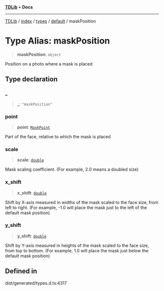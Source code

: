[**TDLib**](../../../../../../README.md) • **Docs**

***

[TDLib](../../../../../../modules.md) / [index](../../../../../README.md) / [types](../../../README.md) / [default](../README.md) / maskPosition

# Type Alias: maskPosition

> **maskPosition**: `object`

Position on a photo where a mask is placed

## Type declaration

### \_

> **\_**: `"maskPosition"`

### point

> **point**: [`MaskPoint`](MaskPoint.md)

Part of the face, relative to which the mask is placed

### scale

> **scale**: [`double`](double-1.md)

Mask scaling coefficient. (For example, 2.0 means a doubled size)

### x\_shift

> **x\_shift**: [`double`](double-1.md)

Shift by X-axis measured in widths of the mask scaled to the face size, from left to right. (For example, -1.0 will place the mask just to the left of the default mask position)

### y\_shift

> **y\_shift**: [`double`](double-1.md)

Shift by Y-axis measured in heights of the mask scaled to the face size, from top to bottom. (For example, 1.0 will place the mask just below the default mask position)

## Defined in

dist/generated/types.d.ts:4317

